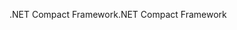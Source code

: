 <span data-ttu-id="fa7c5-101">.NET Compact Framework</span><span class="sxs-lookup"><span data-stu-id="fa7c5-101">.NET Compact Framework</span></span>